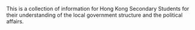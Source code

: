 This is a collection of information for Hong Kong Secondary Students for
their understanding of the local government structure and the political
affairs.
